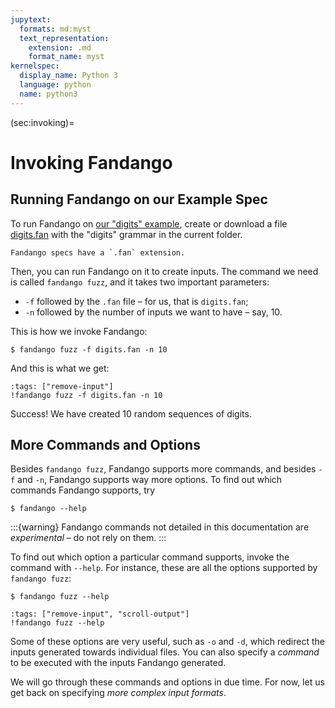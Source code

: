 ```yaml
---
jupytext:
  formats: md:myst
  text_representation:
    extension: .md
    format_name: myst
kernelspec:
  display_name: Python 3
  language: python
  name: python3
---
```


(sec:invoking)=
# Invoking Fandango

## Running Fandango on our Example Spec

To run Fandango on [our "digits" example](sec:first-spec),
create or download a file [digits.fan](digits.fan) with the "digits" grammar in the current folder.
```{margin}
Fandango specs have a `.fan` extension.
```
Then, you can run Fandango on it to create inputs.
The command we need is called `fandango fuzz`, and it takes two important parameters:

* `-f` followed by the `.fan` file – for us, that is `digits.fan`;
* `-n` followed by the number of inputs we want to have – say, 10.

This is how we invoke Fandango:

```shell
$ fandango fuzz -f digits.fan -n 10
```

And this is what we get:

```{code-cell}
:tags: ["remove-input"]
!fandango fuzz -f digits.fan -n 10
```

Success! We have created 10 random sequences of digits.

## More Commands and Options

Besides `fandango fuzz`, Fandango supports more commands, and besides `-f` and `-n`, Fandango supports way more options.
To find out which commands Fandango supports, try

```shell
$ fandango --help
```

:::{warning}
Fandango commands not detailed in this documentation are _experimental_ – do not rely on them.
:::

To find out which option a particular command supports, invoke the command with `--help`.
For instance, these are all the options supported by `fandango fuzz`:

```shell
$ fandango fuzz --help
```

```{code-cell}
:tags: ["remove-input", "scroll-output"]
!fandango fuzz --help
```

Some of these options are very useful, such as `-o` and `-d`, which redirect the inputs generated towards individual files.
You can also specify a _command_ to be executed with the inputs Fandango generated.

We will go through these commands and options in due time.
For now, let us get back on specifying _more complex input formats_.